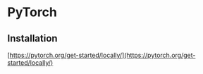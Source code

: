 # PyTorch

## Installation

[https://pytorch.org/get-started/locally/](https://pytorch.org/get-started/locally/)

